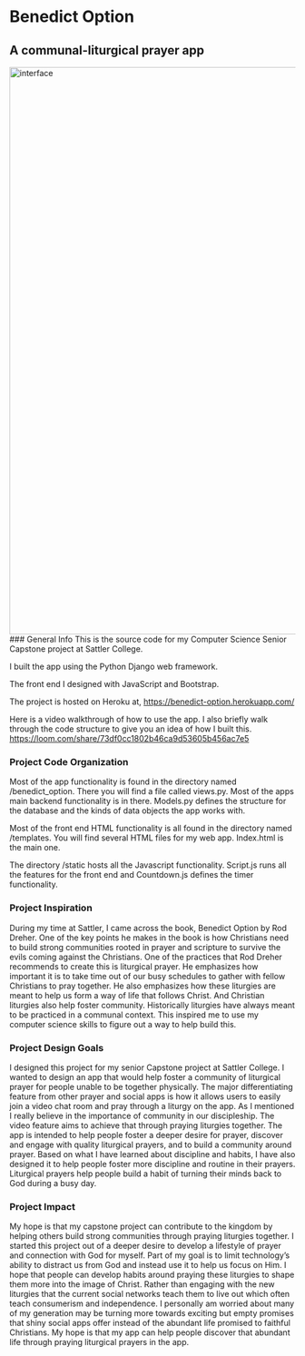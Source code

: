 # Benedict Option
## A communal-liturgical prayer app
<img width="1000" alt="interface" src="https://user-images.githubusercontent.com/47441158/193173899-814ce1a8-cfb5-4c29-a616-a383ad17d4d3.png">
### General Info
This is the source code for my Computer Science Senior Capstone project at Sattler College.

I built the app using the Python Django web framework. 

The front end I designed with JavaScript and Bootstrap.

The project is hosted on Heroku at, 
https://benedict-option.herokuapp.com/

Here is a video walkthrough of how to use the app. I also briefly walk through the code structure to give you an idea of how I built this. 
https://loom.com/share/73df0cc1802b46ca9d53605b456ac7e5

### Project Code Organization
Most of the app functionality is found in the directory named /benedict_option. There you will find a file called views.py. Most of the apps
main backend functionality is in there. Models.py defines the structure for the database and the kinds of data objects the app works with. 

Most of the front end HTML functionality is all found in the directory named /templates. You will find several HTML files for my web app. Index.html is the main one.

The directory /static hosts all the Javascript functionality. Script.js runs all the features for the front end and Countdown.js defines the timer functionality. 

### Project Inspiration
During my time at Sattler, I came across the book, Benedict Option by Rod Dreher. One of the key points he makes in the book is how Christians need to build strong communities rooted in prayer and scripture to survive the evils coming against the Christians. One of the practices that Rod Dreher recommends to create this is liturgical prayer. He emphasizes how important it is to take time out of our busy schedules to gather with fellow Christians to pray together. He also emphasizes how these liturgies are meant to help us form a way of life that follows Christ. And Christian liturgies also help foster community.  Historically liturgies have always meant to be practiced in a communal context. This inspired me to use my computer science skills to figure out a way to help build this. 

### Project Design Goals
I designed this project for my senior Capstone project at Sattler College. I wanted to design an app that would help foster a community of liturgical prayer for people unable to be together physically. The major differentiating feature from other prayer and social apps is how it allows users to easily join a video chat room and pray through a liturgy on the app. As I mentioned I really believe in the importance of community in our discipleship. The video feature aims to achieve that through praying liturgies together. The app is intended to help people foster a deeper desire for prayer, discover and engage with quality liturgical prayers, and to build a community around prayer. Based on what I have learned about discipline and habits, I have also designed it to help people foster more discipline and routine in their prayers. Liturgical prayers help people build a habit of turning their minds back to God during a busy day. 

### Project Impact
My hope is that my capstone project can contribute to the kingdom by helping others build strong communities through praying liturgies together. I started this project out of a deeper desire to develop a lifestyle of prayer and connection with God for myself. Part of my goal is to limit technology’s ability to distract us from God and instead use it to help us focus on Him. I hope that people can develop habits around praying these liturgies to shape them more into the image of Christ. Rather than engaging with the new liturgies that the current social networks teach them to live out which often teach consumerism and independence. I personally am worried about many of my generation may be turning more towards exciting but empty promises that shiny social apps offer instead of the abundant life promised to faithful Christians. My hope is that my app can help people discover that abundant life through praying liturgical prayers in the app. 








